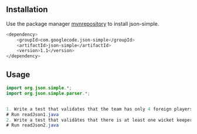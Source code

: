 ## Installation

Use the package manager [mvnrepository](https://mvnrepository.com/artifact/com.googlecode.json-simple/json-simple/1.1) to install json-simple.

```bash
<dependency>
    <groupId>com.googlecode.json-simple</groupId>
    <artifactId>json-simple</artifactId>
    <version>1.1</version>
</dependency>
```

## Usage

```java
import org.json.simple.*;
import org.json.simple.parser.*;


1. Write a test that validates that the team has only 4 foreign players
# Run readJson1.java 
2. Write a test that validâtes that there is at least one wicket keeper
# Run readJson2.java
